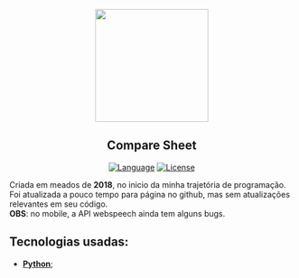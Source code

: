 <p align="center"><a href="https://getteli.github.io/aia/" target="_blank"><img src="https://cdn.imgbin.com/7/7/24/imgbin-programming-python-logo-programming-language-computer-programming-xqpteKJWNdiDiTgRWG1kct1WX.jpg" width="200"></a></p>

<h2 align="center">
    <b>Compare Sheet</b>
</h2>

<p align="center">
    <a href="#"><img src="https://img.shields.io/badge/language-Python-%233d7db0" alt="Language"></a>
    <a href="#"><img src="https://img.shields.io/badge/license-MIT-green" alt="License"></a>
</p>

<p>
Criada em meados de <b>2018</b>, no inicio da minha trajetória de programação. Foi atualizada a pouco tempo para página no github, mas sem atualizações relevantes em seu código.<br>
<b>OBS</b>: no mobile, a API webspeech ainda tem alguns bugs.
</p>

## Tecnologias usadas:
- **[Python](https://www.python.org/)**;
